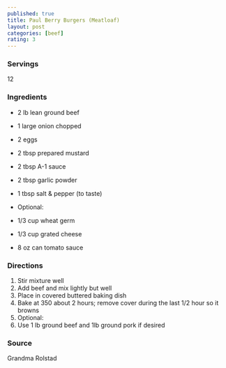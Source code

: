 ```yaml
---
published: true
title: Paul Berry Burgers (Meatloaf)
layout: post
categories: [beef]
rating: 3
---
```

### Servings
12

### Ingredients
- 2 lb lean ground beef
- 1 large onion chopped
- 2 eggs
- 2 tbsp prepared mustard
- 2 tbsp A-1 sauce
- 2 tbsp garlic powder
- 1 tbsp salt & pepper (to taste)

- Optional:
- 1/3 cup wheat germ
- 1/3 cup grated cheese
- 8 oz can tomato sauce

### Directions
1. Stir mixture well
2. Add beef and mix lightly but well
3. Place in covered buttered baking dish
4. Bake at 350 about 2 hours; remove cover during the last 1/2 hour so it browns
5. Optional:
6. Use 1 lb ground beef and 1lb ground pork if desired

### Source
Grandma Rolstad
